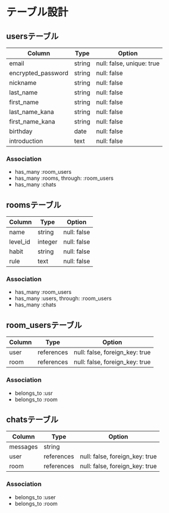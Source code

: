 # テーブル設計

## usersテーブル

| Column                 | Type   | Option                     |
| ---------------------- | ------ | -------------------------- |
| email                  | string | null: false, unique: true  |
| encrypted_password     | string | null: false                |
| nickname               | string | null: false                |
| last_name              | string | null: false                |
| first_name             | string | null: false                |
| last_name_kana         | string | null: false                |
| first_name_kana        | string | null: false                |
| birthday               | date   | null: false                |
| introduction           | text   | null: false                |

### Association
- has_many :room_users
- has_many :rooms, through: :room_users
- has_many :chats


## roomsテーブル

| Column    | Type    | Option       |
| --------- | ------- | ------------ |
| name      | string  | null: false  |
| level_id  | integer | null: false  |
| habit     | string  | null: false  |
| rule      | text    | null: false  |

### Association
- has_many :room_users
- has_many :users, through: :room_users
- has_many :chats


## room_usersテーブル

| Column   | Type       | Option                         |
| -------- | ---------- | ------------------------------ |
| user     | references | null: false, foreign_key: true |
| room     | references | null: false, foreign_key: true |

### Association
- belongs_to :usr
- belongs_to :room


## chatsテーブル

| Column   | Type       | Option                          |
| -------- | ---------- | ------------------------------- |
| messages | string     |                                 |
| user     | references | null: false, foreign_key: true  |
| room     | references | null: false, foreign_key: true  |

### Association
- belongs_to :user
- belongs_to :room